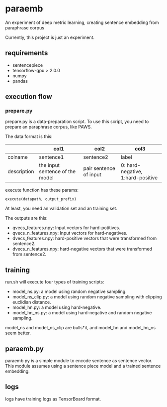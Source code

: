 # paraemb
An experiment of deep metric learning, creating sentence embedding from paraphrase corpus

Currently, this project is just an experiment.

## requirements

- sentencepiece
- tensorflow-gpu > 2.0.0
- numpy
- pandas


## execution flow

### prepare.py

prepare.py is a data-preparation script. To use this script, you need to prepare an paraphrase corpus, like PAWS.

The data format is this:

||col1|col2|col3|
|---|---|---|---|
|colname|sentence1|sentence2|label|
|description|the input sentence of the model|pair sentence of input|0: hard-negative, 1:hard-positive|

execute function has these params:

```
execute(datapath, output_prefix)
```

At least, you need an validation set and an training set.

The outputs are this:

- qvecs_features.npy: Input vectors for hard-potitives.
- qvecs_n_features.npy: Input vectors for hard-negatives.
- dvecs_features.npy: hard-positive vectors that were transformed from sentence2.
- dvecs_n_features.npy: hard-negative vectors that were transformed from sentence2.

## training
run.sh will execute four types of training scripts:

- model_ns.py: a model using random negative sampling.
- model_ns_clip.py: a model using random negative sampling with clipping euclidian distance.
- model_hn.py: a model using hard-negative.
- model_hn_ns.py: a model using hard-negative and random negative sampling.

model_ns and model_ns_clip are bulls*it, and model_hn and model_hn_ns seem better.

## paraemb.py

paraemb.py is a simple module to encode sentence as sentence vector.
This module assumes using a sentence piece model and a trained sentence embedding.

## logs

logs have training logs as TensorBoard format.